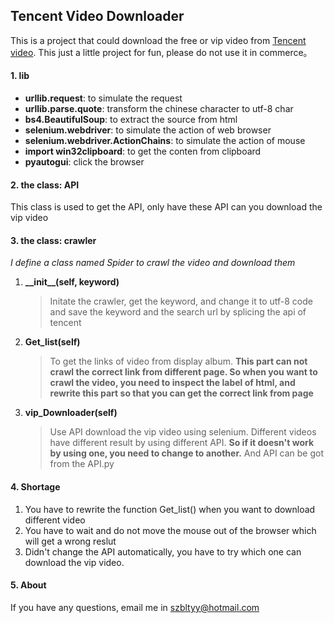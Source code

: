 ## Tencent Video Downloader 
This is a project that could download the free or vip video from [Tencent video]("http://v.qq.com"). This just a little project for fun, please do not use it in commerce。

#### 1. lib
* **urllib.request**: to simulate the request
* **urllib.parse.quote**: transform the chinese character to utf-8 char
* **bs4.BeautifulSoup**: to extract the source from html
* **selenium.webdriver**: to simulate the action of web browser
* **selenium.webdriver.ActionChains**: to simulate the action of mouse
* **import win32clipboard**: to get the conten from clipboard
* **pyautogui**: click the browser

#### 2. the class: API
This class is used to get the API, only have these API can you download the vip video

#### 3. the class: crawler
*I define a class named Spider to crawl the video and download them*

1. **\_\_init\_\_(self, keyword)**
   > Initate the crawler, get the keyword, and change it to utf-8 code and save the keyword and the search url by splicing the api of tencent

2. **Get_list(self)**
   > To get the links of video from display album. **This part can not crawl the correct link from different page. So when you want to crawl the video, you need to inspect the label of html, and rewrite this part so that you can get the correct link from page**

3. **vip_Downloader(self)**
   > Use API download the vip video using selenium. Different videos have different result by using different API. **So if it doesn't work by using one, you need to change to another.** And API can be got from the API.py

#### 4. Shortage
1. You have to rewrite the function Get_list() when you want to download different video
2. You have to wait and do not move the mouse out of the browser which will get a wrong reslut
3. Didn't change the API automatically, you have to try which one can download the vip video.

#### 5. About
If you have any questions, email me in szbltyy@hotmail.com